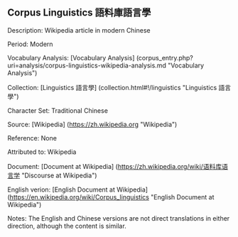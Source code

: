 ## Corpus Linguistics 語料庫語言學

Description: Wikipedia article in modern Chinese

Period: Modern

Vocabulary Analysis: [Vocabulary Analysis] (corpus_entry.php?uri=analysis/corpus-linguistics-wikipedia-analysis.md "Vocabulary Analysis")

Collection: [Linguistics 語言學] (collection.html#!/linguistics "Linguistics 語言學")

Character Set: Traditional Chinese

Source: [Wikipedia] (https://zh.wikipedia.org "Wikipedia")

Reference: None

Attributed to: Wikipedia

Document: [Document at Wikipedia] (https://zh.wikipedia.org/wiki/语料库语言学 "Discourse at Wikipedia")

English verion: [English Document at Wikipedia] (https://en.wikipedia.org/wiki/Corpus_linguistics "English Document at Wikipedia")

Notes: The English and Chinese versions are not direct translations in either direction, although the content is similar.